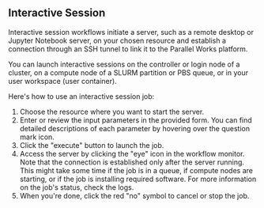 ## Interactive Session
Interactive session workflows initiate a server, such as a remote desktop or Jupyter Notebook server, on your chosen resource and establish a connection through an SSH tunnel to link it to the Parallel Works platform.

You can launch interactive sessions on the controller or login node of a cluster, on a compute node of a SLURM partition or PBS queue, or in your user workspace (user container).

Here's how to use an interactive session job:

1. Choose the resource where you want to start the server.
2. Enter or review the input parameters in the provided form. You can find detailed descriptions of each parameter by hovering over the question mark icon.
3. Click the "execute" button to launch the job.
4. Access the server by clicking the "eye" icon in the workflow monitor. Note that the connection is established only after the server running. This might take some time if the job is in a queue, if compute nodes are starting, or if the job is installing required software. For more information on the job's status, check the logs.
5. When you're done, click the red "no" symbol to cancel or stop the job.